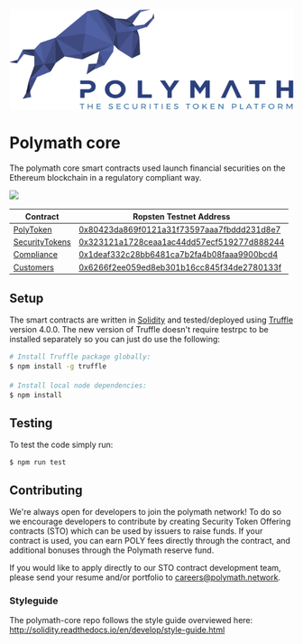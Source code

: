 ![Polymath](Polymath.png)

# Polymath core

The polymath core smart contracts used launch financial securities on the
Ethereum blockchain in a regulatory compliant way.

<img src="https://travis-ci.com/PolymathNetwork/polymath-core.svg?token=Urvmqzpy4pAxp6EpzZd6&branch=add-to-gitignore">

| Contract                                         | Ropsten Testnet Address                                                                                                       |
| ------------------------------------------------ | ----------------------------------------------------------------------------------------------------------------------------- |
| [PolyToken](./contracts/PolyToken.sol)           | [0x80423da869f0121a31f73597aaa7fbddd231d8e7](https://ropsten.etherscan.io/address/0x80423da869f0121a31f73597aaa7fbddd231d8e7) |
| [SecurityTokens](./contracts/SecurityTokens.sol) | [0x323121a1728ceaa1ac44dd57ecf519277d888244](https://ropsten.etherscan.io/address/0x323121a1728ceaa1ac44dd57ecf519277d888244) |
| [Compliance](./contracts/Compliance.sol)         | [0x1deaf332c28bb6481ca7b2fa4b08faaa9900bcd4](https://ropsten.etherscan.io/address/0x1deaf332c28bb6481ca7b2fa4b08faaa9900bcd4) |
| [Customers](./contracts/Customers.sol)           | [0x6266f2ee059ed8eb301b16cc845f34de2780133f](https://ropsten.etherscan.io/address/0x6266f2ee059ed8eb301b16cc845f34de2780133f) |

## Setup

The smart contracts are written in [Solidity][solidity] and tested/deployed
using [Truffle][truffle] version 4.0.0. The new version of Truffle doesn't
require testrpc to be installed separately so you can just do use the following:

```bash
# Install Truffle package globally:
$ npm install -g truffle

# Install local node dependencies:
$ npm install
```

## Testing

To test the code simply run:

```
$ npm run test
```

## Contributing

We're always open for developers to join the polymath network! To do so we
encourage developers to contribute by creating Security Token Offering contracts
(STO) which can be used by issuers to raise funds. If your contract is used, you
can earn POLY fees directly through the contract, and additional bonuses through
the Polymath reserve fund.

If you would like to apply directly to our STO contract development team, please
send your resume and/or portfolio to careers@polymath.network.

### Styleguide

The polymath-core repo follows the style guide overviewed here:
http://solidity.readthedocs.io/en/develop/style-guide.html

[polymath]: https://polymath.network
[ethereum]: https://www.ethereum.org/
[solidity]: https://solidity.readthedocs.io/en/develop/
[truffle]: http://truffleframework.com/
[testrpc]: https://github.com/ethereumjs/testrpc
